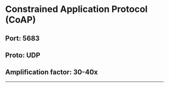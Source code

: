 # Constrained Application Protocol (CoAP)
## Port: 5683
## Proto: UDP
## Amplification factor: 30-40x
---